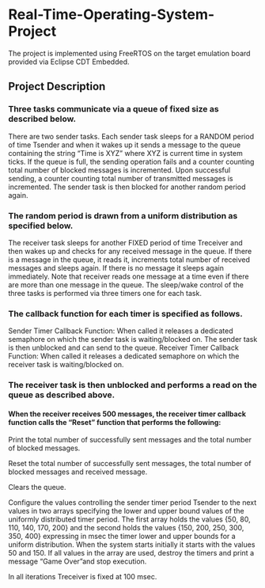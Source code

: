 <h1>Real-Time-Operating-System-Project</h1>
<p>The project is implemented using FreeRTOS on the target emulation board provided via Eclipse CDT Embedded.</p>

<h2>Project Description</h2>

<h3>Three tasks communicate via a queue of fixed size as described below.</h3>

<p>There are two sender tasks. Each sender task sleeps for a RANDOM period of time Tsender and when it wakes up it sends a message to the queue containing the string “Time is XYZ” where XYZ is current time in system ticks. If the queue is full, the sending operation fails and a counter counting total number of blocked messages is incremented. Upon successful sending, a counter counting total number of transmitted messages is incremented. The sender task is then blocked for another random period again.</p>

<h3>The random period is drawn from a uniform distribution as specified below.</h3>

<p>The receiver task sleeps for another FIXED period of time Treceiver and then wakes up and checks for any received message in the queue. If there is a message in the queue, it reads it, increments total number of received messages and sleeps again. If there is no message it sleeps again immediately. Note that receiver reads one message at a time even if there are more than one message in the queue. The sleep/wake control of the three tasks is performed via three timers one for each task.</p>

<h3>The callback function for each timer is specified as follows.</h3>

<p>Sender Timer Callback Function: When called it releases a dedicated semaphore on which the sender task is waiting/blocked on. The sender task is then unblocked and can send to the queue. Receiver Timer Callback Function: When called it releases a dedicated semaphore on which the receiver task is waiting/blocked on.</p>
<h3>The receiver task is then unblocked and performs a read on the queue as described above.</h3>

<h4>When the receiver receives 500 messages, the receiver timer callback function calls the “Reset” function that performs the following:</h4>
<p>
Print the total number of successfully sent messages and the total number of blocked messages.

Reset the total number of successfully sent messages, the total number of blocked messages and received message.

Clears the queue.

Configure the values controlling the sender timer period Tsender to the next values in two arrays specifying the lower and upper bound values of the uniformly distributed timer period. The first array holds the values {50, 80, 110, 140, 170, 200} and the second holds the values {150, 200, 250, 300, 350, 400} expressing in msec the timer lower and upper bounds for a uniform distribution. When the system starts initially it starts with the values 50 and 150. If all values in the array are used, destroy the timers and print a message “Game Over”and stop execution.

In all iterations Treceiver is fixed at 100 msec.
</p>
